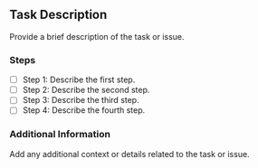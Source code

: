 ## Task Description

Provide a brief description of the task or issue.

### Steps
- [ ] Step 1: Describe the first step.
- [ ] Step 2: Describe the second step.
- [ ] Step 3: Describe the third step.
- [ ] Step 4: Describe the fourth step.

### Additional Information
Add any additional context or details related to the task or issue.
